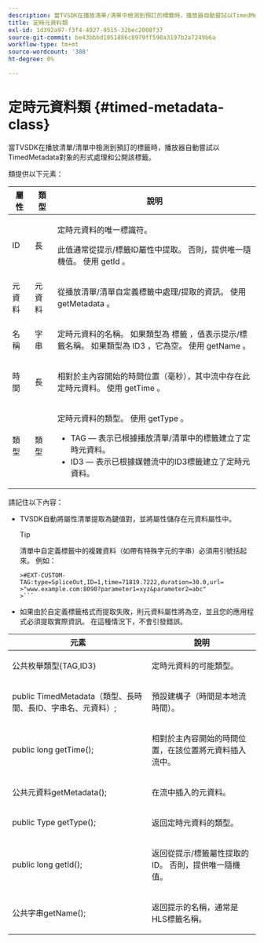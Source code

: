 ```yaml
---
description: 當TVSDK在播放清單/清單中檢測到預訂的標籤時，播放器自動嘗試以TimedMetadata對象的形式處理和公開該標籤。
title: 定時元資料類
exl-id: 1d392a97-f3f4-4027-9515-32bec2008f37
source-git-commit: be43bbbd1051886c8979ff590a3197b2a7249b6a
workflow-type: tm+mt
source-wordcount: '388'
ht-degree: 0%

---
```


# 定時元資料類 {#timed-metadata-class}

當TVSDK在播放清單/清單中檢測到預訂的標籤時，播放器自動嘗試以TimedMetadata對象的形式處理和公開該標籤。

類提供以下元素：

<table id="table_FFC56AC5B1E04DA99C9309C0223ABA90"> 
 <thead> 
  <tr> 
   <th colname="col1" class="entry"> 屬性 </th> 
   <th colname="col02" class="entry"> 類型 </th> 
   <th colname="col2" class="entry"> 說明 </th> 
  </tr> 
 </thead>
 <tbody> 
  <tr> 
   <td colname="col1"> <span class="codeph"> ID </span> </td> 
   <td colname="col02"> 長 </td> 
   <td colname="col2"> <p>定時元資料的唯一標識符。 </p> <p>此值通常從提示/標籤ID屬性中提取。 否則，提供唯一隨機值。 使用 <span class="codeph"> getId </span>。 </p> </td> 
  </tr> 
  <tr> 
   <td colname="col1"> <span class="codeph"> 元資料 </span> </td> 
   <td colname="col02"> 元資料 </td> 
   <td colname="col2"> <p>從播放清單/清單自定義標籤中處理/提取的資訊。 使用 <span class="codeph"> getMetadata </span>。 </p> </td> 
  </tr> 
  <tr> 
   <td colname="col1"> <span class="codeph"> 名稱 </span> </td> 
   <td colname="col02"> 字串 </td> 
   <td colname="col2"> <p>定時元資料的名稱。 如果類型為 <span class="codeph"> 標籤 </span>，值表示提示/標籤名稱。 如果類型為 <span class="codeph"> ID3 </span>，它為空。 使用 <span class="codeph"> getName </span>。 </p> </td> 
  </tr> 
  <tr> 
   <td colname="col1"> <span class="codeph"> 時間 </span> </td> 
   <td colname="col02"> 長 </td> 
   <td colname="col2"> <p>相對於主內容開始的時間位置（毫秒），其中流中存在此定時元資料。 使用 <span class="codeph"> getTime </span>。 </p> </td> 
  </tr> 
  <tr> 
   <td colname="col1"> <span class="codeph"> 類型 </span> </td> 
   <td colname="col02"> 類型 </td> 
   <td colname="col2"> <p>定時元資料的類型。 使用 <span class="codeph"> getType </span>。 
     <ul id="ul_70FBFB33E9F846D8B38592560CCE9560"> 
      <li id="li_739D30561BFB4D9B97DF212E4880BA2C">TAG — 表示已根據播放清單/清單中的標籤建立了定時元資料。 </li> 
      <li id="li_E785E1DEF1CC4D9DBE7764E5D05EFAFC">ID3 — 表示已根據媒體流中的ID3標籤建立了定時元資料。 </li> 
     </ul> </p> </td> 
  </tr> 
 </tbody> 
</table>

<!--<a id="section_737CC47997F74F80A3C5C6171ADE120E"></a>-->

請記住以下內容：

* TVSDK自動將屬性清單提取為鍵值對，並將屬性儲存在元資料屬性中。

   >[!TIP]
   >
   >清單中自定義標籤中的複雜資料（如帶有特殊字元的字串）必須用引號括起來。 例如：
   >
   >
   ```
   >#EXT-CUSTOM-TAG:type=SpliceOut,ID=1,time=71819.7222,duration=30.0,url= 
   >"www.example.com:8090?parameter1=xyz&parameter2=abc"
   >```

* 如果由於自定義標籤格式而提取失敗，則元資料屬性將為空，並且您的應用程式必須提取實際資訊。 在這種情況下，不會引發錯誤。

<table id="table_1BAE98BF23F641A3A5709EBE37B327F6"> 
 <thead> 
  <tr> 
   <th colname="col1" class="entry"> 元素 </th> 
   <th colname="col2" class="entry"> 說明 </th> 
  </tr> 
 </thead>
 <tbody> 
  <tr> 
   <td colname="col1"> <span class="codeph"> 公共枚舉類型{TAG,ID3} </span> </td> 
   <td colname="col2"> <p>定時元資料的可能類型。 </p> </td> 
  </tr> 
  <tr> 
   <td colname="col1"> <span class="codeph"> public TimedMetadata（類型、長時間、長ID、字串名、元資料）; </span> </td> 
   <td colname="col2"> <p>預設建構子（時間是本地流時間）。 </p> </td> 
  </tr> 
  <tr> 
   <td colname="col1"> <span class="codeph"> public long getTime(); </span> </td> 
   <td colname="col2"> <p>相對於主內容開始的時間位置，在該位置將元資料插入流中。 </p> </td> 
  </tr> 
  <tr> 
   <td colname="col1"> <span class="codeph"> 公共元資料getMetadata(); </span> </td> 
   <td colname="col2"> <p>在流中插入的元資料。 </p> </td> 
  </tr> 
  <tr> 
   <td colname="col1"> <span class="codeph"> public Type getType(); </span> </td> 
   <td colname="col2"> <p>返回定時元資料的類型。 </p> </td> 
  </tr> 
  <tr> 
   <td colname="col1"> <span class="codeph"> public long getId(); </span> </td> 
   <td colname="col2"> <p>返回從提示/標籤屬性提取的ID。 否則，提供唯一隨機值。 </p> </td> 
  </tr> 
  <tr> 
   <td colname="col1"> <span class="codeph"> 公共字串getName(); </span> </td> 
   <td colname="col2"> <p>返回提示的名稱，通常是HLS標籤名稱。 </p> </td> 
  </tr> 
 </tbody> 
</table>

